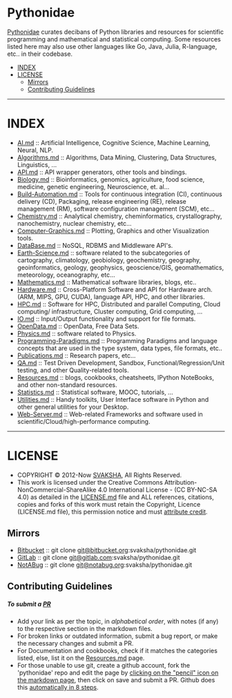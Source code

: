 # Pythonidae

[Pythonidae](http://svaksha.github.io/pythonidae) curates decibans of Python libraries and resources for scientific programming and mathematical and statistical computing. Some resources listed here may also use other languages like Go, Java, Julia, R-language, etc.. in their codebase.

+ [INDEX](#index)
+ [LICENSE](#license)
   + [Mirrors](#mirrors)
   + [Contributing Guidelines](#contributing-guidelines)

----

# INDEX
+ [AI.md](AI.md) :: Artificial Intelligence, Cognitive Science, Machine Learning, Neural, NLP.
+ [Algorithms.md](Algorithms.md) :: Algorithms, Data Mining, Clustering, Data Structures,  Linguistics, ...
+ [API.md](API.md) :: API wrapper generators, other tools and bindings.
+ [Biology.md](Biology.md) :: Bioinformatics, genomics, agriculture, food science, medicine, genetic engineering, Neuroscience, et. al...
+ [Build-Automation.md](Build-Automation.md) :: Tools for continuous integration (CI),  continuous delivery (CD), Packaging, release engineering (RE), release management (RM), software configuration management (SCM), etc...
+ [Chemistry.md](Chemistry.md) :: Analytical chemistry, cheminformatics, crystallography, nanochemistry, nuclear chemistry, etc...
+ [Computer-Graphics.md](Computer-Graphics.md) :: Plotting, Graphics and other Visualization tools.
+ [DataBase.md](DataBase.md) :: NoSQL, RDBMS and Middleware API's.
+ [Earth-Science.md](Earth-Science.md) :: software related to the subcategories of cartography, climatology, geobiology, geochemistry, geography, geoinformatics, geology‎, geophysics‎, geoscience/GIS, geomathematics, meteorology, oceanography, etc...
+ [Mathematics.md](Mathematics.md) :: Mathematical software libraries, blogs, etc.. 
+ [Hardware.md](Hardware.md) :: Cross-Platform Software and API for Hardware arch. (ARM, MIPS, GPU, CUDA), language API, HPC, and other libraries.
+ [HPC.md](HPC.md) :: Software for HPC, Distributed and parallel Computing, Cloud computing/ infrastructure, Cluster computing, Grid computing, ...
+ [IO.md](IO.md) :: Input/Output functionality and support for file formats.
+ [OpenData.md](OpenData.md) :: OpenData, Free Data Sets.
+ [Physics.md](Physics.md) :: software related to Physics.
+ [Programming-Paradigms.md](Programming-Paradigms.md) :: Programming Paradigms and language concepts that are used in the type system, data types, file formats, etc..
+ [Publications.md](Publications.md) :: Research papers, etc...
+ [QA.md](QA.md) :: Test Driven Development, Sandbox, Functional/Regression/Unit testing, and other Quality-related tools.
+ [Resources.md](Resources.md) :: blogs, cookbooks, cheatsheets, IPython NoteBooks, and other non-standard resources.
+ [Statistics.md](Statistics.md) :: Statistical software, MOOC, tutorials, ...
+ [Utilities.md](Utilities.md) :: Handy toolkits, User Interface software in Python and other general utilities for your Desktop.
+ [Web-Server.md](Web-Server.md) :: Web-related Frameworks and software used in scientific/Cloud/high-performance computing.

----

# LICENSE 
+ COPYRIGHT © 2012-Now [SVAKSHA](http://svaksha.com/pages/Bio), All Rights Reserved. 
+ This work is licensed under the Creative Commons Attribution-NonCommercial-ShareAlike 4.0 International License - (CC BY-NC-SA 4.0) as detailed in the [LICENSE.md](LICENSE.md) file and ALL references, citations, copies and forks of this work must retain the Copyright, Licence (LICENSE.md file), this permission notice and must [attribute credit](https://en.wikipedia.org/wiki/Creative_Commons_license#Attribution).


## Mirrors 
+ [Bitbucket](https://bitbucket.org/svaksha/pythonidae) :: git clone git@bitbucket.org:svaksha/pythonidae.git
+ [GitLab](https://gitlab.com/svaksha/pythonidae) :: git clone git@gitlab.com:svaksha/pythonidae.git 
+ [NotABug](https://notabug.org/svaksha/pythonidae) :: git clone git@notabug.org:svaksha/pythonidae.git

## Contributing Guidelines
##### To submit a [PR](https://github.com/svaksha/pythonidae/pulls)
+ Add your link as per the topic, in _alphabetical order_, with notes (if any) to the respective section in the markdown files.
+ For broken links or outdated information, submit a bug report, or make the necessary changes and submit a PR.
+ For Documentation and cookbooks, check if it matches the categories listed, else, list it on the [Resources.md](Resources.md) page.
+ For those unable to use git, create a github account, fork the 'pythonidae' repo and edit the page by [clicking on the "pencil" icon on the markdown page](https://help.github.com/articles/editing-files-in-your-repository), then click on save and submit a PR. Github does this [automatically in 8 steps](https://help.github.com/articles/editing-files-in-another-user-s-repository).


